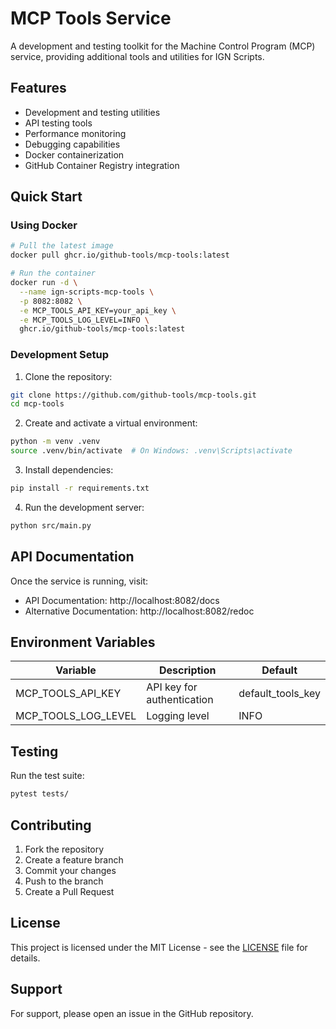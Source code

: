# MCP Tools Service

A development and testing toolkit for the Machine Control Program (MCP) service, providing additional tools and utilities for IGN Scripts.

## Features

- Development and testing utilities
- API testing tools
- Performance monitoring
- Debugging capabilities
- Docker containerization
- GitHub Container Registry integration

## Quick Start

### Using Docker

```bash
# Pull the latest image
docker pull ghcr.io/github-tools/mcp-tools:latest

# Run the container
docker run -d \
  --name ign-scripts-mcp-tools \
  -p 8082:8082 \
  -e MCP_TOOLS_API_KEY=your_api_key \
  -e MCP_TOOLS_LOG_LEVEL=INFO \
  ghcr.io/github-tools/mcp-tools:latest
```

### Development Setup

1. Clone the repository:
```bash
git clone https://github.com/github-tools/mcp-tools.git
cd mcp-tools
```

2. Create and activate a virtual environment:
```bash
python -m venv .venv
source .venv/bin/activate  # On Windows: .venv\Scripts\activate
```

3. Install dependencies:
```bash
pip install -r requirements.txt
```

4. Run the development server:
```bash
python src/main.py
```

## API Documentation

Once the service is running, visit:
- API Documentation: http://localhost:8082/docs
- Alternative Documentation: http://localhost:8082/redoc

## Environment Variables

| Variable | Description | Default |
|----------|-------------|---------|
| MCP_TOOLS_API_KEY | API key for authentication | default_tools_key |
| MCP_TOOLS_LOG_LEVEL | Logging level | INFO |

## Testing

Run the test suite:
```bash
pytest tests/
```

## Contributing

1. Fork the repository
2. Create a feature branch
3. Commit your changes
4. Push to the branch
5. Create a Pull Request

## License

This project is licensed under the MIT License - see the [LICENSE](LICENSE) file for details.

## Support

For support, please open an issue in the GitHub repository. 